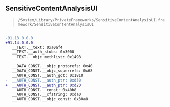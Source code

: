 ## SensitiveContentAnalysisUI

> `/System/Library/PrivateFrameworks/SensitiveContentAnalysisUI.framework/SensitiveContentAnalysisUI`

```diff

-91.13.0.0.0
+91.14.0.0.0
   __TEXT.__text: 0xa0af4
   __TEXT.__auth_stubs: 0x3000
   __TEXT.__objc_methlist: 0x1498

   __DATA_CONST.__objc_protorefs: 0x40
   __DATA_CONST.__objc_superrefs: 0x68
   __AUTH_CONST.__auth_got: 0x1810
-  __AUTH_CONST.__auth_ptr: 0xd30
+  __AUTH_CONST.__auth_ptr: 0xd20
   __AUTH_CONST.__const: 0x40b8
   __AUTH_CONST.__cfstring: 0xda0
   __AUTH_CONST.__objc_const: 0x30a8

```
